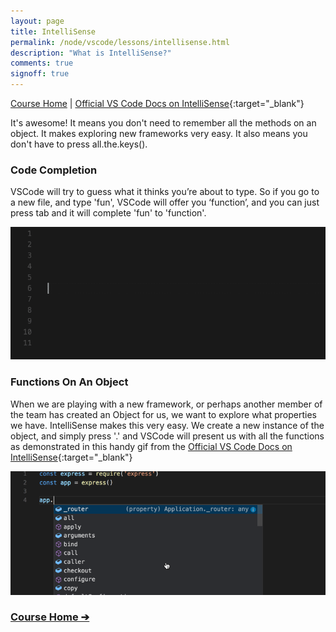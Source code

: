 ```yaml
---
layout: page
title: IntelliSense
permalink: /node/vscode/lessons/intellisense.html
description: "What is IntelliSense?"
comments: true
signoff: true
---
```


[Course Home](../../course) \| [Official VS Code Docs on IntelliSense](https://code.visualstudio.com/docs/editor/intellisense){:target="_blank"}

It's awesome! It means you don't need to remember all the methods on an object. It makes exploring new frameworks very easy. It also means you don't have to press all.the.keys().

### Code Completion
VSCode will try to guess what it thinks you’re about to type. So if you go to a new file, and type 'fun', VSCode will offer you ‘function’, and you can just press tab and it will complete 'fun' to 'function'.

![Code completion demo](../../../images/course/node/codecompletion.gif)

### Functions On An Object
When we are playing with a new framework, or perhaps another member of the team has created an Object for us, we want to explore what properties we have. IntelliSense makes this very easy. We create a new instance of the object, and simply press '.' and VSCode will present us with all the functions as demonstrated in this handy gif from the [Official VS Code Docs on IntelliSense](https://code.visualstudio.com/docs/editor/intellisense){:target="_blank"}

![IntelliSense Demo](../../../images/course/node/intellisense.gif)

### [Course Home &#10132;](../../course)
